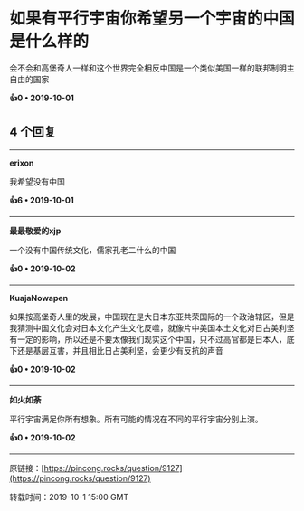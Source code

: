 # 如果有平行宇宙你希望另一个宇宙的中国是什么样的 

会不会和高堡奇人一样和这个世界完全相反中国是一个类似美国一样的联邦制明主自由的国家 

**👍0 • 2019-10-01**

## 4 个回复

---
**erixon**

我希望没有中国 

**👍6 • 2019-10-01**

---
**最最敬爱的xjp**

一个没有中国传统文化，儒家孔老二什么的中国 

**👍0 • 2019-10-02**

---
**KuajaNowapen**

如果按高堡奇人里的发展，中国现在是大日本东亚共荣国际的一个政治辖区，但是我猜测中国文化会对日本文化产生文化反噬，就像片中美国本土文化对日占美利坚有一定的影响，所以还是不要太像我们现实这个中国，只不过高官都是日本人，底下还是基层互害，并且相比日占美利坚，会更少有反抗的声音 

**👍0 • 2019-10-02**

---
**如火如荼**

平行宇宙满足你所有想象。所有可能的情况在不同的平行宇宙分别上演。 

**👍0 • 2019-10-02**

---
原链接：[https://pincong.rocks/question/9127](https://pincong.rocks/question/9127)

转载时间：2019-10-1 15:00 GMT